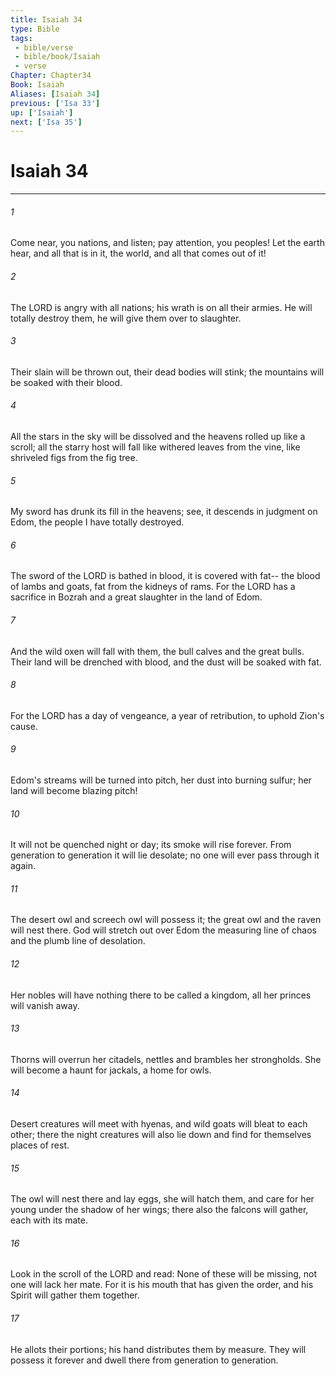 ```yaml
---
title: Isaiah 34
type: Bible
tags:
 - bible/verse
 - bible/book/Isaiah
 - verse
Chapter: Chapter34
Book: Isaiah
Aliases: [Isaiah 34]
previous: ['Isa 33']
up: ['Isaiah']
next: ['Isa 35']
---
```

# Isaiah 34

***


###### 1 
Come near, you nations, and listen; pay attention, you peoples! Let the earth hear, and all that is in it, the world, and all that comes out of it! 

###### 2 
The LORD is angry with all nations; his wrath is on all their armies. He will totally destroy them, he will give them over to slaughter. 

###### 3 
Their slain will be thrown out, their dead bodies will stink; the mountains will be soaked with their blood. 

###### 4 
All the stars in the sky will be dissolved and the heavens rolled up like a scroll; all the starry host will fall like withered leaves from the vine, like shriveled figs from the fig tree. 

###### 5 
My sword has drunk its fill in the heavens; see, it descends in judgment on Edom, the people I have totally destroyed. 

###### 6 
The sword of the LORD is bathed in blood, it is covered with fat-- the blood of lambs and goats, fat from the kidneys of rams. For the LORD has a sacrifice in Bozrah and a great slaughter in the land of Edom. 

###### 7 
And the wild oxen will fall with them, the bull calves and the great bulls. Their land will be drenched with blood, and the dust will be soaked with fat. 

###### 8 
For the LORD has a day of vengeance, a year of retribution, to uphold Zion's cause. 

###### 9 
Edom's streams will be turned into pitch, her dust into burning sulfur; her land will become blazing pitch! 

###### 10 
It will not be quenched night or day; its smoke will rise forever. From generation to generation it will lie desolate; no one will ever pass through it again. 

###### 11 
The desert owl and screech owl will possess it; the great owl and the raven will nest there. God will stretch out over Edom the measuring line of chaos and the plumb line of desolation. 

###### 12 
Her nobles will have nothing there to be called a kingdom, all her princes will vanish away. 

###### 13 
Thorns will overrun her citadels, nettles and brambles her strongholds. She will become a haunt for jackals, a home for owls. 

###### 14 
Desert creatures will meet with hyenas, and wild goats will bleat to each other; there the night creatures will also lie down and find for themselves places of rest. 

###### 15 
The owl will nest there and lay eggs, she will hatch them, and care for her young under the shadow of her wings; there also the falcons will gather, each with its mate. 

###### 16 
Look in the scroll of the LORD and read: None of these will be missing, not one will lack her mate. For it is his mouth that has given the order, and his Spirit will gather them together. 

###### 17 
He allots their portions; his hand distributes them by measure. They will possess it forever and dwell there from generation to generation. 
